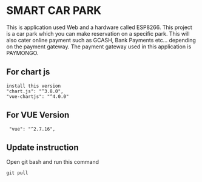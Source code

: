 # SMART CAR PARK
This is application used Web and a hardware called ESP8266. This project is a car park
which you can make reservation on a specific park. This will also cater online payment such as
GCASH, Bank Payments etc... depending on the payment gateway. The payment gateway used in this application is PAYMONGO.


## For chart js
    install this version
    "chart.js": "^3.8.0",
    "vue-chartjs": "^4.0.0"

## For VUE Version
     "vue": "^2.7.16",


## Update instruction
Open git bash and run this command

    git pull